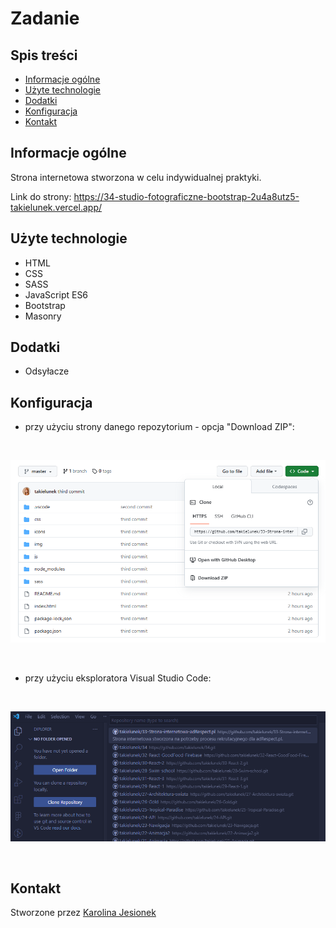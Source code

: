# Zadanie

## Spis treści
* [Informacje ogólne](#informacje-ogólne)
* [Użyte technologie](#użyte-technologie)
* [Dodatki](#dodatki)
* [Konfiguracja](#konfiguracja)
* [Kontakt](#kontakt)

## Informacje ogólne
Strona internetowa stworzona w celu indywidualnej praktyki.

Link do strony: https://34-studio-fotograficzne-bootstrap-2u4a8utz5-takielunek.vercel.app/

## Użyte technologie
* HTML
* CSS
* SASS
* JavaScript ES6
* Bootstrap
* Masonry

## Dodatki
* Odsyłacze

## Konfiguracja
* przy użyciu strony danego repozytorium - opcja "Download ZIP":

<br/>
<p align="center">
  <img width="600" src="img/readme/screen1.png">
</p>
<br/>

* przy użyciu eksploratora Visual Studio Code:

<br/>
<p align="center">
  <img width="650" src="img/readme/screen2.png">
</p>
<br/>

## Kontakt
Stworzone przez [Karolina Jesionek](mailto:karolina.anna.jesionek@gmail.com) 

